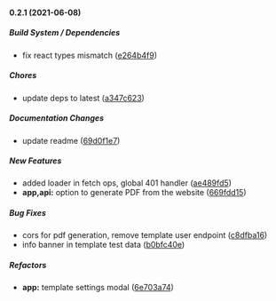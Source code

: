 #### 0.2.1 (2021-06-08)

##### Build System / Dependencies

*  fix react types mismatch ([e264b4f9](https://github.com/soulsam480/pdf-donkey/commit/e264b4f96e42a8aece64b9c276e0dfb88384fc5f))

##### Chores

*  update deps to latest ([a347c623](https://github.com/soulsam480/pdf-donkey/commit/a347c62335a32fec447eda8743064eed3e98d734))

##### Documentation Changes

*  update readme ([69d0f1e7](https://github.com/soulsam480/pdf-donkey/commit/69d0f1e7f4f3496a6418e05b54cd236ce75d12e6))

##### New Features

*  added loader in fetch ops, global 401 handler ([ae489fd5](https://github.com/soulsam480/pdf-donkey/commit/ae489fd51137fcc62d1c50433994695e40024b72))
* **app,api:**  option to generate PDF from the website ([669fdd15](https://github.com/soulsam480/pdf-donkey/commit/669fdd153fe1907309c7a500cc8e3fc49d6aa8d6))

##### Bug Fixes

*  cors for pdf generation, remove template user endpoint ([c8dfba16](https://github.com/soulsam480/pdf-donkey/commit/c8dfba16057671e1a9500925b55415d2624b86b9))
*  info banner in template test data ([b0bfc40e](https://github.com/soulsam480/pdf-donkey/commit/b0bfc40e6768b0d2f4a071c52b04f4f26f79c977))

##### Refactors

* **app:**  template settings modal ([6e703a74](https://github.com/soulsam480/pdf-donkey/commit/6e703a7443a602b2e527e97ac6c75ca24923988c))

